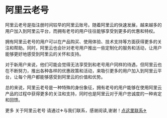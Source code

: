 # 阿里云老号

阿里云老号是指注册时间较早的阿里云账号。随着阿里云的快速发展，越来越多的用户加入到阿里云平台，而拥有老号的用户往往能够享受到更多的优惠和特权。

拥有阿里云老号的用户可以在产品购买、使用体验、技术支持等方面获得更多的关注和帮助。同时，阿里云也会针对老号用户推出一些定制化的服务和活动，让用户能够更好地感受到阿里云的关怀和支持。

对于新用户来说，他们可能会觉得无法享受到和老号用户同样的待遇，但阿里云也在不断努力，推出各种各样的优惠政策和活动，来吸引更多的用户加入到阿里云平台，让每个用户都能够感受到阿里云的价值和优势。

总的来说，阿里云老号是一种特殊的身份象征，拥有老号的用户能够在使用阿里云产品的过程中获得更多的关注和支持，同时也是阿里云对于用户忠诚度的一种肯定和回馈。

更多 关于阿里云老号 请通过✈与我们联系，感谢阅读,谢谢！[点这里联系✈](https://ww.k02.cc)